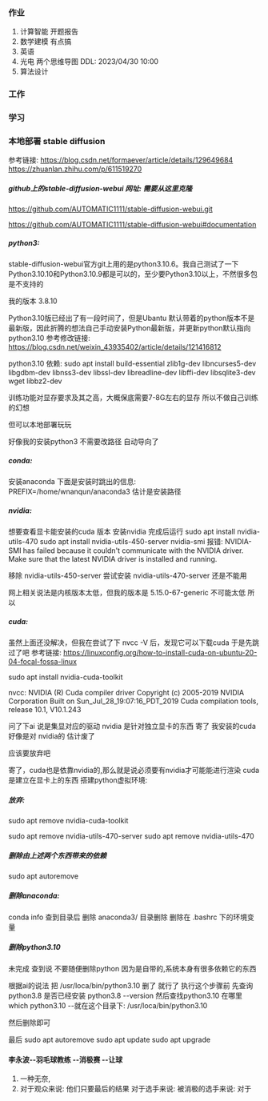 ### 作业
1. 计算智能   开题报告
2. 数学建模   有点搞
3. 英语
4. 光电      两个思维导图 DDL: 2023/04/30 10:00
5. 算法设计

### 工作

### 学习


### 本地部署 stable diffusion 
参考链接:
https://blog.csdn.net/formaever/article/details/129649684
https://zhuanlan.zhihu.com/p/611519270


##### github上的stable-diffusion-webui 网址: 需要从这里克隆
https://github.com/AUTOMATIC1111/stable-diffusion-webui.git

https://github.com/AUTOMATIC1111/stable-diffusion-webui#documentation


##### python3:
stable-diffusion-webui官方git上用的是python3.10.6。我自己测试了一下Python3.10.10和Python3.10.9都是可以的，至少要Python3.10以上，不然很多包是不支持的

我的版本
3.8.10

Python3.10版已经出了有一段时间了，但是Ubantu 默认带着的python版本不是最新版，因此折腾的想法自己手动安装Python最新版，并更新python默认指向python3.10
参考修改链接:
https://blog.csdn.net/weixin_43935402/article/details/121416812


python3.10 依赖:
sudo apt install build-essential zlib1g-dev libncurses5-dev libgdbm-dev libnss3-dev libssl-dev libreadline-dev libffi-dev libsqlite3-dev wget libbz2-dev


训练功能对显存要求及其之高，大概保底需要7-8G左右的显存 
所以不做自己训练的幻想

但可以本地部署玩玩

好像我的安装python3 不需要改路径 自动导向了


##### conda:
安装anaconda 
下面是安装时跳出的信息:  
PREFIX=/home/wnanqun/anaconda3
估计是安装路径 


##### nvidia:
想要查看显卡能安装的cuda 版本
安装nvidia 完成后运行 sudo apt install nvidia-utils-470   sudo apt install nvidia-utils-450-server 
nvidia-smi
报错:
NVIDIA-SMI has failed because it couldn't communicate with the NVIDIA driver. Make sure that the latest NVIDIA driver is installed and running.

移除  nvidia-utils-450-server
尝试安装 nvidia-utils-470-server
还是不能用

网上相关说法是内核版本太低，但我的版本是 5.15.0-67-generic
不可能太低 所以

##### cuda:
虽然上面还没解决，但我在尝试了下 nvcc -V 后，发现它可以下载cuda 于是先跳过了吧 参考链接:
https://linuxconfig.org/how-to-install-cuda-on-ubuntu-20-04-focal-fossa-linux

sudo apt install nvidia-cuda-toolkit


nvcc: NVIDIA (R) Cuda compiler driver
Copyright (c) 2005-2019 NVIDIA Corporation
Built on Sun_Jul_28_19:07:16_PDT_2019
Cuda compilation tools, release 10.1, V10.1.243


问了下ai 说是集显对应的驱动  nvidia 是针对独立显卡的东西  寄了
我安装的cuda好像是对 nvidia的 估计废了

应该要放弃吧

寄了，cuda也是依靠nvidia的,那么就是说必须要有nvidia才可能能进行渲染
cuda是建立在显卡上的东西
搭建python虚拟环境:



##### 放弃:
sudo apt remove nvidia-cuda-toolkit

sudo apt remove nvidia-utils-470-server
sudo apt remove nvidia-utils-470
##### 删除由上述两个东西带来的依赖
sudo apt autoremove 

##### 删除anaconda:
conda info     <!--先查信息-->
查到目录后 删除
anaconda3/ 目录删除
删除在 .bashrc 下的环境变量

##### 删除python3.10
未完成
查到说 不要随便删除python 因为是自带的,系统本身有很多依赖它的东西

根据ai的说法 把 /usr/loca/bin/python3.10 删了 就行了
执行这个步骤前
先查询python3.8 是否已经安装
python3.8 --version  <!--我的话是有的-->
然后查找python3.10 在哪里
which python3.10 --就在这个目录下: /usr/loca/bin/python3.10

然后删除即可

最后
sudo apt autoremove
sudo apt update
sudo apt upgrade

#### 李永波--羽毛球教练  --消极赛 --让球
1. 一种无奈,
2. 对于观众来说: 他们只要最后的结果
     对于选手来说: 
      被消极的选手来说: 
      对于
       













